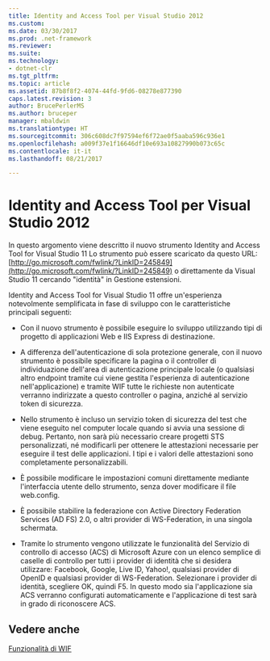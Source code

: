 ```yaml
---
title: Identity and Access Tool per Visual Studio 2012
ms.custom: 
ms.date: 03/30/2017
ms.prod: .net-framework
ms.reviewer: 
ms.suite: 
ms.technology:
- dotnet-clr
ms.tgt_pltfrm: 
ms.topic: article
ms.assetid: 87b8f8f2-4074-44fd-9fd6-08278e877390
caps.latest.revision: 3
author: BrucePerlerMS
ms.author: bruceper
manager: mbaldwin
ms.translationtype: HT
ms.sourcegitcommit: 306c608dc7f97594ef6f72ae0f5aaba596c936e1
ms.openlocfilehash: a009f37e1f16646df10e693a10827990b073c65c
ms.contentlocale: it-it
ms.lasthandoff: 08/21/2017

---
```

# <a name="identity-and-access-tool-for-visual-studio-2012"></a>Identity and Access Tool per Visual Studio 2012
In questo argomento viene descritto il nuovo strumento Identity and Access Tool for Visual Studio 11 Lo strumento può essere scaricato da questo URL: [http://go.microsoft.com/fwlink/?LinkID=245849](http://go.microsoft.com/fwlink/?LinkID=245849) o direttamente da Visual Studio 11 cercando "identità" in Gestione estensioni.  
  
 Identity and Access Tool for Visual Studio 11 offre un'esperienza notevolmente semplificata in fase di sviluppo con le caratteristiche principali seguenti:  
  
-   Con il nuovo strumento è possibile eseguire lo sviluppo utilizzando tipi di progetto di applicazioni Web e IIS Express di destinazione.  
  
-   A differenza dell'autenticazione di sola protezione generale, con il nuovo strumento è possibile specificare la pagina o il controller di individuazione dell'area di autenticazione principale locale (o qualsiasi altro endpoint tramite cui viene gestita l'esperienza di autenticazione nell'applicazione) e tramite WIF tutte le richieste non autenticate verranno indirizzate a questo controller o pagina, anziché al servizio token di sicurezza.  
  
-   Nello strumento è incluso un servizio token di sicurezza del test che viene eseguito nel computer locale quando si avvia una sessione di debug. Pertanto, non sarà più necessario creare progetti STS personalizzati, né modificarli per ottenere le attestazioni necessarie per eseguire il test delle applicazioni. I tipi e i valori delle attestazioni sono completamente personalizzabili.  
  
-   È possibile modificare le impostazioni comuni direttamente mediante l'interfaccia utente dello strumento, senza dover modificare il file web.config.  
  
-   È possibile stabilire la federazione con Active Directory Federation Services (AD FS) 2.0, o altri provider di WS-Federation, in una singola schermata.  
  
-   Tramite lo strumento vengono utilizzate le funzionalità del Servizio di controllo di accesso (ACS) di Microsoft Azure con un elenco semplice di caselle di controllo per tutti i provider di identità che si desidera utilizzare: Facebook, Google, Live ID, Yahoo!, qualsiasi provider di OpenID e qualsiasi provider di WS-Federation. Selezionare i provider di identità, scegliere OK, quindi F5. In questo modo sia l'applicazione sia ACS verranno configurati automaticamente e l'applicazione di test sarà in grado di riconoscere ACS.  
  
## <a name="see-also"></a>Vedere anche  
 [Funzionalità di WIF](../../../docs/framework/security/wif-features.md)

